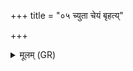 +++
title = "०५ च्युता चेयं बृहत्य्"

+++
<details><summary>मूलम् (GR)</summary>

च्युता चेयं बृहत्य् अच्युता च  
विद्युद् बिभर्ति स्तनयित्नूंश् च सर्वान् । +++(Bhatt. bhavanti stanayitnuṃś)+++  
तेषाम् आदित्यो द्रविणेन तेजसा-  
-उद्यन् सपत्नान् नुदतां मे सहस्वान् ॥
</details>